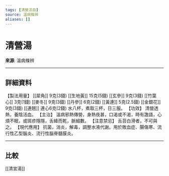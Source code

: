 ```yaml
---
tags: [清營涼血]
source: 溫病條辨
aliases: []
---
```


# 清營湯

**來源**: 溫病條辨  

---

## 詳細資料
【製法用量】 [[犀角]] 9克(3錢) [[生地黃]] 15克(5錢) [[玄參]] 9克(3錢) [[竹葉心]] 3克(1錢) [[麥冬]] 9克(3錢) [[丹參]] 6克(2錢) [[黃連]] 5克(2.5錢) [[金銀花]] 9克(3錢) [[連翹]] 連心6克(2錢)
水八杯，煮取三杯，日三服。
【功效】
清營透熱，養陰活血。
【主治】
溫病邪熱傳營，身熱夜甚，口渴或不渴，時有譫語，心煩不眠，或斑疹隱隱，舌絳而乾，脈細數。
【注意禁忌】
舌苔白滑者，不可與之。
【現代應用】
抗菌，消炎，解毒，調整水液代謝。用於敗血症、腸傷寒、流行性乙型腦炎、流行性腦脊髓膜炎。

---

## 比較
[[清宮湯]]
